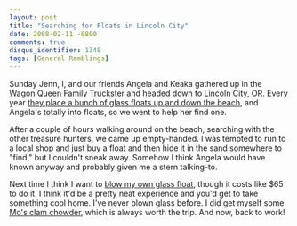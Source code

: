 ```yaml
---
layout: post
title: "Searching for Floats in Lincoln City"
date: 2008-02-11 -0800
comments: true
disqus_identifier: 1348
tags: [General Ramblings]
---
```

Sunday Jenn, I, and our friends Angela and Keaka gathered up in the
[Wagon Queen Family Truckster](http://www.imdb.com/title/tt0085995/) and
headed down to [Lincoln City, OR](http://www.oregoncoast.org/home.php).
Every year [they place a bunch of glass floats up and down the
beach](http://www.oregoncoast.org/pages/glass-floats.php), and Angela's
totally into floats, so we went to help her find one.

After a couple of hours walking around on the beach, searching with the
other treasure hunters, we came up empty-handed. I was tempted to run to
a local shop and just buy a float and then hide it in the sand somewhere
to "find," but I couldn't sneak away. Somehow I think Angela would have
known anyway and probably given me a stern talking-to.

Next time I think I want to [blow my own glass
float](http://www.oregoncoast.org/foundry/), though it costs like $65
to do it. I think it'd be a pretty neat experience and you'd get to take
something cool home. I've never blown glass before. I did get myself
some [Mo's clam chowder](http://www.moschowder.com), which is always
worth the trip. And now, back to work!
